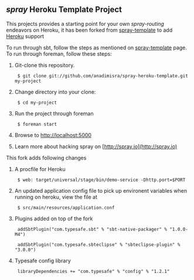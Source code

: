 ## _spray_ Heroku Template Project

This projects provides a starting point for your own _spray-routing_ endeavors on Heroku, it has been forked from [spray-template](https://github.com/spray/spray-template) to add [Heroku](https://www.heroku.com) support
 
To run through sbt, follow the steps as mentioned on [spray-template](https://github.com/spray/spray-template) page. To run through foreman, follow these steps:

1. Git-clone this repository.

        $ git clone git://github.com/anadimisra/spray-heroku-template.git my-project

2. Change directory into your clone:

        $ cd my-project

3. Run the project through foreman
		
		$ foreman start
		
4. Browse to [http://localhost:5000](http://localhost:5000)

5. Learn more about hacking spray on [http://spray.io](http://spray.io)


This fork adds following changes

1. A procfile for Heroku

		$ web: target/universal/stage/bin/demo-service -Dhttp.port=$PORT
		
2. An updated application config file to pick up environent variables when running on heroku, view the file at

		$ src/main/resources/application.conf
		
3. Plugins added on top of the fork

		addSbtPlugin("com.typesafe.sbt" % "sbt-native-packager" % "1.0.0-M4")

        addSbtPlugin("com.typesafe.sbteclipse" % "sbteclipse-plugin" % "3.0.0")
      
4. Typesafe config library

		libraryDependencies += "com.typesafe" % "config" % "1.2.1"
